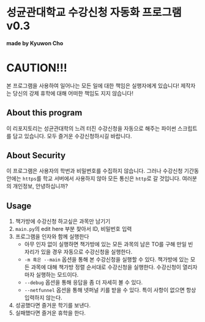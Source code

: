 # 성균관대학교 수강신청 자동화 프로그램 v0.3
#### made by Kyuwon Cho
# CAUTION!!!
본 프로그램을 사용하여 일어나는 모든 일에 대한 책임은 실행자에게 있습니다! 제작자는 당신의 강제 휴학에 대해 어떠한 책임도 지지 않습니다!  

## About this program
이 리포지토리는 성균관대학의 느려 터진 수강신청을 자동으로 해주는 파이썬 스크립트를 담고 있습니다. 모두 즐거운 수강신청하시길 바랍니다.

## About Security
이 프로그램은 사용자의 학번과 비밀번호를 수집하지 않습니다. 그러나 수강신청 기간동안에는 ```https```를 학교 서버에서 사용하지 않아 모든 통신은 ```http```로 갈 것입니다. 여러분의 개인정보, 안녕하십니까?

## Usage
1. 책가방에 수강신청 하고싶은 과목만 남기기
2. ```main.py```의 edit here 부분 찾아서 ID, 비밀번호 입력
3. 프로그램을 인자와 함께 실행한다
    * 아무 인자 없이 실행하면 책가방에 있는 모든 과목의 남은 TO를 구해 만일 빈 자리가 있을 경우 자동으로 수강신청을 실행한다.
    * ```-m 혹은 --main``` 옵션을 통해 본 수강신청을 실행할 수 있다. 책가방에 있는 모든 과목에 대해 책가방 정렬 순서대로 수강신청을 실행한다. 수강신청이 열리자마자 실행하는 모드이다.
    * ```--debug``` 옵션을 통해 응답을 좀 더 자세히 볼 수 있다.
    * ```--netfunnel``` 옵션을 통해 넷퍼널 키를 받을 수 있다. 특이 사항이 없으면 항상 입력하지 않는다.
4. 성공했다면 즐거운 학기를 보낸다.
5. 실패했다면 즐거운 휴학을 한다.
